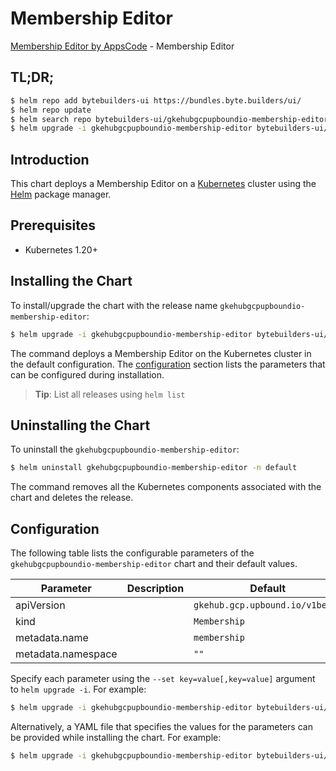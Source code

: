# Membership Editor

[Membership Editor by AppsCode](https://byte.builders) - Membership Editor

## TL;DR;

```bash
$ helm repo add bytebuilders-ui https://bundles.byte.builders/ui/
$ helm repo update
$ helm search repo bytebuilders-ui/gkehubgcpupboundio-membership-editor --version=v0.4.18
$ helm upgrade -i gkehubgcpupboundio-membership-editor bytebuilders-ui/gkehubgcpupboundio-membership-editor -n default --create-namespace --version=v0.4.18
```

## Introduction

This chart deploys a Membership Editor on a [Kubernetes](http://kubernetes.io) cluster using the [Helm](https://helm.sh) package manager.

## Prerequisites

- Kubernetes 1.20+

## Installing the Chart

To install/upgrade the chart with the release name `gkehubgcpupboundio-membership-editor`:

```bash
$ helm upgrade -i gkehubgcpupboundio-membership-editor bytebuilders-ui/gkehubgcpupboundio-membership-editor -n default --create-namespace --version=v0.4.18
```

The command deploys a Membership Editor on the Kubernetes cluster in the default configuration. The [configuration](#configuration) section lists the parameters that can be configured during installation.

> **Tip**: List all releases using `helm list`

## Uninstalling the Chart

To uninstall the `gkehubgcpupboundio-membership-editor`:

```bash
$ helm uninstall gkehubgcpupboundio-membership-editor -n default
```

The command removes all the Kubernetes components associated with the chart and deletes the release.

## Configuration

The following table lists the configurable parameters of the `gkehubgcpupboundio-membership-editor` chart and their default values.

|     Parameter      | Description |                  Default                   |
|--------------------|-------------|--------------------------------------------|
| apiVersion         |             | <code>gkehub.gcp.upbound.io/v1beta1</code> |
| kind               |             | <code>Membership</code>                    |
| metadata.name      |             | <code>membership</code>                    |
| metadata.namespace |             | <code>""</code>                            |


Specify each parameter using the `--set key=value[,key=value]` argument to `helm upgrade -i`. For example:

```bash
$ helm upgrade -i gkehubgcpupboundio-membership-editor bytebuilders-ui/gkehubgcpupboundio-membership-editor -n default --create-namespace --version=v0.4.18 --set apiVersion=gkehub.gcp.upbound.io/v1beta1
```

Alternatively, a YAML file that specifies the values for the parameters can be provided while
installing the chart. For example:

```bash
$ helm upgrade -i gkehubgcpupboundio-membership-editor bytebuilders-ui/gkehubgcpupboundio-membership-editor -n default --create-namespace --version=v0.4.18 --values values.yaml
```
